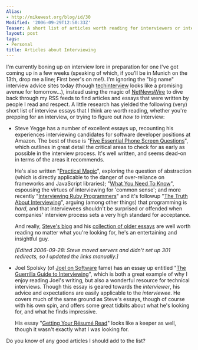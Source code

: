 ```yaml
---
Alias:
- http://mikewest.org/blog/id/30
Modified: '2006-09-29T12:50:33Z'
Teaser: A short list of articles worth reading for interviewers or interviewees.
layout: post
tags:
- Personal
title: Articles about Interviewing
---
```

I'm currently boning up on interview lore in preparation for one I've got coming up in a few weeks (speaking of which, if you'll be in Munich on the 13th, drop me a line; First beer's on me!).  I'm ignoring the "big name" interview advice sites today (though [techinterview][] looks like a promising avenue for tomorrow...), instead using the magic of [NetNewsWire][] to dive back through my RSS feeds to find articles and essays that were written by people I read and respect.  A little research has yielded the following (very) short list of interview essays that I think are worth reading, whether you're prepping for an interview, or trying to figure out _how to_ interview: 

*   Steve Yegge has a number of excellent essays up, recounting his
    experiences interviewing candidates for software developer positions at
    Amazon.  The best of these is 
    "[Five Essential Phone Screen Questions][five_questions]", which outlines
    in great detail the critical areas to check for as early as possible in
    the interview process.  It's well written, and seems dead-on in terms of
    the areas it recommends.  
    
    He's also written "[Practical Magic][practical]", exploring the question
    of abstraction (which is directly applicable to the danger of
    over-reliance on frameworks and JavaScript libraries); 
    "[What You Need To Know][need2know]", espousing the virtues of
    interviewing for 'common sense'; and more recently 
    "[Interviewing Ruby Programmers][interviewing_ruby]" and it's followup
    "[The Truth About Interviewing][truth_interviewing]", arguing (among other
    things) that programming is _hard_, and that interviewees shouldn't be
    surprised or offended when companies' interview process sets a very high
    standard for acceptance.

    And really, [Steve's blog][steve] and his 
    [collection of older essays][rants] are well worth reading no matter what
    you're looking for, he's an entertaining and insightful guy.
    
    _[Edited 2006-09-28: Steve moved servers and didn't set up 301 redirects, so I updated the links manually.]_

*   Joel Spolsky (of [Joel on Software][joel_on_software] fame) has an essay
    up entitled "[The Guerrilla Guide to Interviewing][joel]", which is both a
    great example of why I enjoy reading Joel's writing, but also a wonderful
    resource for technical interviews.  Though this essay is geared towards
    the _interviewer_, his advice and expectations are easily applicable to
    the _interviewee_.  He covers much of the same ground as Steve's essays, 
    though of course with his own spin, and offers some great tidbits about
    what he's looking for, and what he finds impressive.

    His essay "[Getting Your Résumé Read][resume]" looks like a keeper as
    well, though it wasn't exactly what I was looking for.
    
Do you know of any good articles I should add to the list?

[techInterview]: http://www.techinterview.org/ "techInterview"
[NetNewsWire]: http://ranchero.com/netnewswire/ "NetNewsWire: _The_ RSS Reader for OS X"


[five_questions]: http://steve.yegge.googlepages.com/five-essential-phone-screen-questions "Steve Yegge: 'Five Essential Phone Screen Questions'"
[practical]: http://steve.yegge.googlepages.com/practical-magic "Steve Yegge: 'Practical Magic'"
[interviewing_ruby]: http://www.oreillynet.com/ruby/blog/2006/03/interviewing_ruby_programmers.html "Steve Yegge: 'Interviewing Ruby Programmers'"
[truth_interviewing]: http://steve-yegge.blogspot.com/2006/03/truth-about-interviewing.html "Steve Yegge: 'Truth About Interviewing'"
[need2know]: http://steve.yegge.googlepages.com/what-you-need-to-know "Steve Yegge: 'What You Need To Know'"
[steve]: http://steve-yegge.blogspot.com "Steve Yegge: 'Stevey's Blog Rants'"
[rants]: http://steve.yegge.googlepages.com/blog-rants "Stevey's Drunken Blog Rants"

[joel]: http://www.joelonsoftware.com/articles/fog0000000073.html "Joel Spolsky: 'The Guerrilla Guide to Interviewing'"
[joel_on_software]: http://www.joelonsoftware.com/ "Joel on Software"
[resume]: http://www.joelonsoftware.com/articles/ResumeRead.html "Joel Spolsky: 'Getting Your Résumé Read'"